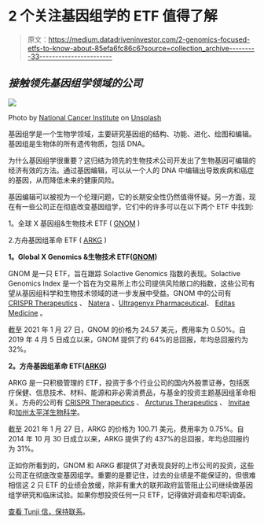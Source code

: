 # 2 个关注基因组学的 ETF 值得了解

> 原文：<https://medium.datadriveninvestor.com/2-genomics-focused-etfs-to-know-about-85efa6fc86c6?source=collection_archive---------33----------------------->

## *接触领先基因组学领域的公司*

![](img/d6f76c7d0c343627dc34afed10e4d95b.png)

Photo by [National Cancer Institute](https://unsplash.com/@nci?utm_source=medium&utm_medium=referral) on [Unsplash](https://unsplash.com?utm_source=medium&utm_medium=referral)

基因组学是一个生物学领域，主要研究基因组的结构、功能、进化、绘图和编辑。基因组是生物体的所有遗传物质，包括 DNA。

为什么基因组学很重要？这归结为领先的生物技术公司开发出了生物基因可编辑的经济有效的方法。通过基因编辑，可以从一个人的 DNA 中编辑出导致疾病和癌症的基因，从而降低未来的健康风险。

基因编辑可以被视为一个伦理问题，它的长期安全性仍然值得怀疑。另一方面，现在有一些公司正在彻底改变基因组学，它们中的许多可以在以下两个 ETF 中找到:

1。全球 X 基因组&生物技术 ETF ( [GNOM](https://finance.yahoo.com/quote/GNOM?p=GNOM&.tsrc=fin-srch) )

2.方舟基因组革命 ETF ( [ARKG](https://finance.yahoo.com/quote/ARKG?p=ARKG&.tsrc=fin-srch) )

**1。Global X Genomics &生物技术 ETF(**[**GNOM**](https://finance.yahoo.com/quote/GNOM?p=GNOM&.tsrc=fin-srch)**)**

GNOM 是一只 ETF，旨在跟踪 Solactive Genomics 指数的表现。Solactive Genomics Index 是一个旨在为交易所上市公司提供风险敞口的指数，这些公司有望从基因组科学和生物技术领域的进一步发展中受益。GNOM 中的公司有 [CRISPR Therapeutics](https://finance.yahoo.com/quote/CRSP?p=CRSP) 、 [Natera](https://finance.yahoo.com/quote/NTRA?p=NTRA) 、[Ultragenyx Pharmaceutical](https://finance.yahoo.com/quote/RARE?p=RARE)、 [Editas Medicine](https://finance.yahoo.com/quote/EDIT?p=EDIT) 。

截至 2021 年 1 月 27 日，GNOM 的价格为 24.57 美元，费用率为 0.50%。自 2019 年 4 月 5 日成立以来，GNOM 提供了约 64%的总回报，年均总回报约为 32%。

**2。方舟基因组革命 ETF(**[**ARKG**](https://finance.yahoo.com/quote/ARKG?p=ARKG&.tsrc=fin-srch)**)**

ARKG 是一只积极管理的 ETF，投资于多个行业公司的国内外股票证券，包括医疗保健、信息技术、材料、能源和非必需消费品，与基金的投资主题基因组革命相关。方舟的公司有 [CRISPR Therapeutics](https://finance.yahoo.com/quote/CRSP?p=CRSP) 、 [Arcturus Therapeutics](https://finance.yahoo.com/quote/ARCT?p=ARCT) 、 [Invitae](https://finance.yahoo.com/quote/NVTA?p=NVTA) 和[加州太平洋生物科学](https://finance.yahoo.com/quote/PACB?p=PACB)。

截至 2021 年 1 月 27 日，ARKG 的价格为 100.71 美元，费用率为 0.75%。自 2014 年 10 月 30 日成立以来，ARKG 提供了约 437%的总回报，年均总回报约为 31%。

正如你所看到的，GNOM 和 ARKG 都提供了对表现良好的上市公司的投资，这些公司正在彻底改变基因组学。重要的是要记住，过去的业绩是不能保证的，但很难相信这 2 只 ETF 的业绩会放缓，除非有重大的联邦政府监管阻止公司继续做基因组学研究和临床试验。如果你想投资任何一只 ETF，记得做好调查和尽职调查。

[查看 Tunji 信，保持联系](https://tunji.substack.com/)。